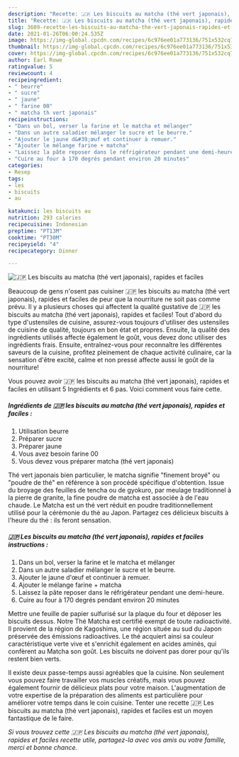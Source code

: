```yaml
---
description: "Recette: 🇯🇵️ Les biscuits au matcha (thé vert japonais), rapides et faciles"
title: "Recette: 🇯🇵️ Les biscuits au matcha (thé vert japonais), rapides et faciles"
slug: 3609-recette-les-biscuits-au-matcha-the-vert-japonais-rapides-et-faciles
date: 2021-01-26T06:00:24.535Z
image: https://img-global.cpcdn.com/recipes/6c976ee01a773136/751x532cq70/🇯🇵️-les-biscuits-au-matcha-the-vert-japonais-rapides-et-faciles-photo-principale-de-la-recette.jpg
thumbnail: https://img-global.cpcdn.com/recipes/6c976ee01a773136/751x532cq70/🇯🇵️-les-biscuits-au-matcha-the-vert-japonais-rapides-et-faciles-photo-principale-de-la-recette.jpg
cover: https://img-global.cpcdn.com/recipes/6c976ee01a773136/751x532cq70/🇯🇵️-les-biscuits-au-matcha-the-vert-japonais-rapides-et-faciles-photo-principale-de-la-recette.jpg
author: Earl Rowe
ratingvalue: 5
reviewcount: 4
recipeingredient:
- " beurre"
- " sucre"
- " jaune"
- " farine 00"
- " matcha th vert japonais"
recipeinstructions:
- "Dans un bol, verser la farine et le matcha et mélanger"
- "Dans un autre saladier mélanger le sucre et le beurre."
- "Ajouter le jaune d&#39;œuf et continuer à remuer."
- "Ajouter le mélange farine + matcha"
- "Laissez la pâte reposer dans le réfrigérateur pendant une demi-heure."
- "Cuire au four à 170 degrés pendant environ 20 minutes"
categories:
- Resep
tags:
- les
- biscuits
- au

katakunci: les biscuits au 
nutrition: 293 calories
recipecuisine: Indonesian
preptime: "PT13M"
cooktime: "PT30M"
recipeyield: "4"
recipecategory: Dinner

---
```



![🇯🇵️ Les biscuits au matcha (thé vert japonais), rapides et faciles](https://img-global.cpcdn.com/recipes/6c976ee01a773136/751x532cq70/🇯🇵️-les-biscuits-au-matcha-the-vert-japonais-rapides-et-faciles-photo-principale-de-la-recette.jpg)

Beaucoup de gens n'osent pas cuisiner 🇯🇵️ les biscuits au matcha (thé vert japonais), rapides et faciles de peur que la nourriture ne soit pas comme prévu. Il y a plusieurs choses qui affectent la qualité gustative de 🇯🇵️ les biscuits au matcha (thé vert japonais), rapides et faciles! Tout d'abord du type d'ustensiles de cuisine, assurez-vous toujours d'utiliser des ustensiles de cuisine de qualité, toujours en bon état et propres. Ensuite, la qualité des ingrédients utilisés affecte également le goût, vous devez donc utiliser des ingrédients frais. Ensuite, entraînez-vous pour reconnaître les différentes saveurs de la cuisine, profitez pleinement de chaque activité culinaire, car la sensation d'être excité, calme et non pressé affecte aussi le goût de la nourriture!

<!--inarticleads1-->

Vous pouvez avoir 🇯🇵️ les biscuits au matcha (thé vert japonais), rapides et faciles en utilisant 5 Ingrédients et 6 pas. Voici comment vous faire cette.

##### Ingrédients de 🇯🇵️ les biscuits au matcha (thé vert japonais), rapides et faciles :

1. Utilisation  beurre
1. Préparer  sucre
1. Préparer  jaune
1. Vous avez besoin  farine 00
1. Vous devez vous préparer  matcha (thé vert japonais)


Thé vert japonais bien particulier, le matcha signifie &#34;finement broyé&#34; ou &#34;poudre de thé&#34; en référence à son procédé spécifique d&#39;obtention. Issue du broyage des feuilles de tencha ou de gyokuro, par meulage traditionnel à la pierre de granite, la fine poudre de matcha est associée à de l&#39;eau chaude. Le Matcha est un thé vert réduit en poudre traditionnellement utilisé pour la cérémonie du thé au Japon. Partagez ces délicieux biscuits à l&#39;heure du thé : ils feront sensation. 

<!--inarticleads2-->

##### 🇯🇵️ Les biscuits au matcha (thé vert japonais), rapides et faciles instructions :

1. Dans un bol, verser la farine et le matcha et mélanger
1. Dans un autre saladier mélanger le sucre et le beurre.
1. Ajouter le jaune d&#39;œuf et continuer à remuer.
1. Ajouter le mélange farine + matcha
1. Laissez la pâte reposer dans le réfrigérateur pendant une demi-heure.
1. Cuire au four à 170 degrés pendant environ 20 minutes


Mettre une feuille de papier sulfurisé sur la plaque du four et déposer les biscuits dessus. Notre Thé Matcha est certifié exempt de toute radioactivité. Il provient de la région de Kagoshima, une région située au sud du Japon préservée des émissions radioactives. Le thé acquiert ainsi sa couleur caractéristique verte vive et s&#39;enrichit également en acides aminés, qui confèrent au Matcha son goût. Les biscuits ne doivent pas dorer pour qu&#39;ils restent bien verts. 

<!--inarticleads1-->

<p>
Il existe deux passe-temps aussi agréables que la cuisine. Non seulement vous pouvez faire travailler vos muscles créatifs, mais vous pouvez également fournir de délicieux plats pour votre maison. L'augmentation de votre expertise de la préparation des aliments est particulière pour améliorer votre temps dans le coin cuisine. Tenter une recette 🇯🇵️ Les biscuits au matcha (thé vert japonais), rapides et faciles est un moyen fantastique de le faire.
</p>

<p>
<i>Si vous trouvez cette 🇯🇵️ Les biscuits au matcha (thé vert japonais), rapides et faciles recette utile, partagez-la avec vos amis ou votre famille, merci et bonne chance.</i>
</p>

